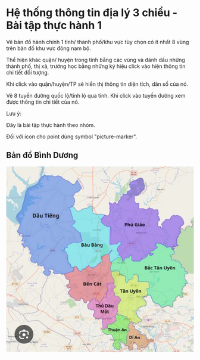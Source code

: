 # Hệ thống thông tin địa lý 3 chiều - Bài tập thực hành 1

Vẽ bản đồ hành chính 1 tỉnh/ thành phố/khu vực tùy chọn có ít nhất 8 vùng trên bản đồ khu vực đông nam bộ.

Thể hiện khác quận/ huyện trong tỉnh bằng các vùng và đánh dấu những thành phố, thị xã, trường học bằng những ký hiệu click vào hiện thông tin chi tiết đối tượng.

Khi click vào quận/huyện/TP sẽ hiển thị thông tin diện tích, dân số của nó.

Vẽ 8 tuyến đường quốc lộ/tỉnh lộ qua tỉnh. Khi click vào tuyến đường xem được thông tin chi tiết của nó.

Lưu ý:

Đây là bài tập thực hành theo nhóm.

Đối với icon cho point dùng symbol "picture-marker".

## Bản đồ Bình Dương

![Bình Dương](resources/map_Binh_Duong.jpg)
